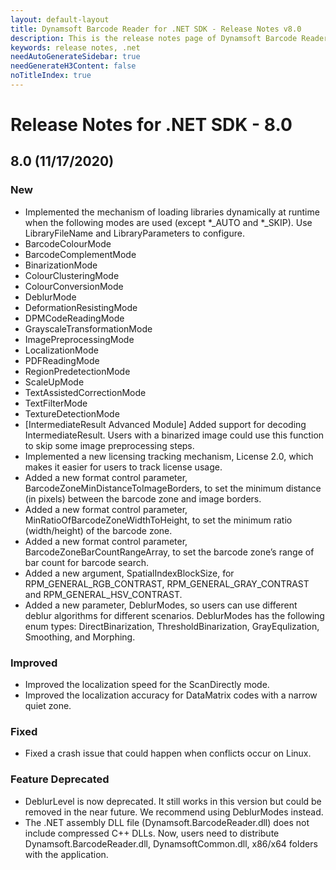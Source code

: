 ```yaml
---
layout: default-layout
title: Dynamsoft Barcode Reader for .NET SDK - Release Notes v8.0
description: This is the release notes page of Dynamsoft Barcode Reader for .NET SDK v8.0.
keywords: release notes, .net
needAutoGenerateSidebar: true
needGenerateH3Content: false
noTitleIndex: true
---
```


# Release Notes for .NET SDK - 8.0

## 8.0 (11/17/2020)

### New

- Implemented the mechanism of loading libraries dynamically at runtime when the following modes are used (except *_AUTO and *_SKIP). Use LibraryFileName and LibraryParameters to configure.
 - BarcodeColourMode
 - BarcodeComplementMode
 - BinarizationMode
 - ColourClusteringMode
 - ColourConversionMode
 - DeblurMode
 - DeformationResistingMode
 - DPMCodeReadingMode
 - GrayscaleTransformationMode
 - ImagePreprocessingMode
 - LocalizationMode
 - PDFReadingMode
 - RegionPredetectionMode
 - ScaleUpMode
 - TextAssistedCorrectionMode
 - TextFilterMode
 - TextureDetectionMode 
- [IntermediateResult Advanced Module] Added support for decoding IntermediateResult. Users with a binarized image could use this function to skip some image preprocessing steps.
- Implemented a new licensing tracking mechanism, License 2.0, which makes it easier for users to track license usage. 
- Added a new format control parameter, BarcodeZoneMinDistanceToImageBorders, to set the minimum distance (in pixels) between the barcode zone and image borders.
- Added a new format control parameter, MinRatioOfBarcodeZoneWidthToHeight, to set the minimum ratio (width/height) of the barcode zone.
- Added a new format control parameter, BarcodeZoneBarCountRangeArray, to set the barcode zone’s range of bar count for barcode search.
- Added a new argument, SpatialIndexBlockSize, for RPM_GENERAL_RGB_CONTRAST, RPM_GENERAL_GRAY_CONTRAST and RPM_GENERAL_HSV_CONTRAST.
- Added a new parameter, DeblurModes, so users can use different deblur algorithms for different scenarios. DeblurModes has the following enum types: DirectBinarization, ThresholdBinarization, GrayEqulization, Smoothing, and Morphing.

### Improved

- Improved the localization speed for the ScanDirectly mode.
- Improved the localization accuracy for DataMatrix codes with a narrow quiet zone.

### Fixed

- Fixed a crash issue that could happen when conflicts occur on Linux.

### Feature Deprecated

- DeblurLevel is now deprecated. It still works in this version but could be removed in the near future. We recommend using DeblurModes instead.
- The .NET assembly DLL file (Dynamsoft.BarcodeReader.dll) does not include compressed C++ DLLs. Now, users need to distribute Dynamsoft.BarcodeReader.dll, DynamsoftCommon.dll, x86/x64 folders with the application. 
